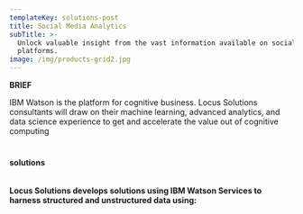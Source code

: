 ```yaml
---
templateKey: solutions-post
title: Social Media Analytics
subTitle: >-
  Unlock valuable insight from the vast information available on social
  platforms.
image: /img/products-grid2.jpg
---
```

**BRIEF** 

IBM Watson is the platform for cognitive business. Locus Solutions consultants will draw on their machine learning,
advanced analytics, and data science experience to get and accelerate the value out of cognitive computing

# 
**solutions**

###### 
**Locus Solutions develops solutions using IBM Watson Services to harness structured and unstructured data using:**
